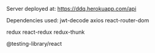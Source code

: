 Server deployed at: https://ddq.herokuapp.com/api

Dependencies used:
jwt-decode
axios
react-router-dom

redux
react-redux
redux-thunk

@testing-library/react